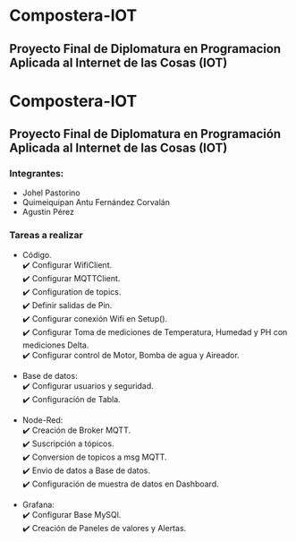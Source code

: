 # Compostera-IOT
## Proyecto Final de Diplomatura en Programacion Aplicada al Internet de las Cosas (IOT)

# Compostera-IOT
## Proyecto Final de Diplomatura en Programación Aplicada al Internet de las Cosas (IOT)

### Integrantes:
* Johel Pastorino
* Quimeiquipan Antu Fernández Corvalán
* Agustin Pérez

### Tareas a realizar 
* Código.  
:heavy_check_mark: Configurar WifiClient.  
:heavy_check_mark: Configurar MQTTClient.  
:heavy_check_mark: Configuration de topics.  
:heavy_check_mark: Definir salidas de Pin.  
:heavy_check_mark: Configurar conexión Wifi en Setup().  
:heavy_check_mark: Configurar Toma de mediciones de Temperatura, Humedad y PH con mediciones Delta.  
:heavy_check_mark: Configurar control de Motor, Bomba de agua y Aireador.  

* Base de datos:  
:heavy_check_mark: Configurar usuarios y seguridad.  
:heavy_check_mark: Configuración de Tabla.  

* Node-Red:  
:heavy_check_mark: Creación de Broker MQTT.  
:heavy_check_mark: Suscripción a tópicos.   
:heavy_check_mark: Conversion de topicos a msg MQTT.  
:heavy_check_mark: Envio de datos a Base de datos.  
:heavy_check_mark: Configuración de muestra de datos en Dashboard.   

* Grafana:  
:heavy_check_mark: Configurar Base MySQl.  
:heavy_check_mark: Creación de Paneles de valores y Alertas.  






